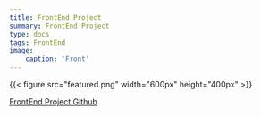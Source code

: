 ```yaml
---
title: FrontEnd Project
summary: FrontEnd Project
type: docs
tags: FrontEnd
image:
    caption: 'Front'
---
```

{{< figure src="featured.png" width="600px" height="400px" >}}


[FrontEnd Project Github](https://github.com/Coti00/linux_project)